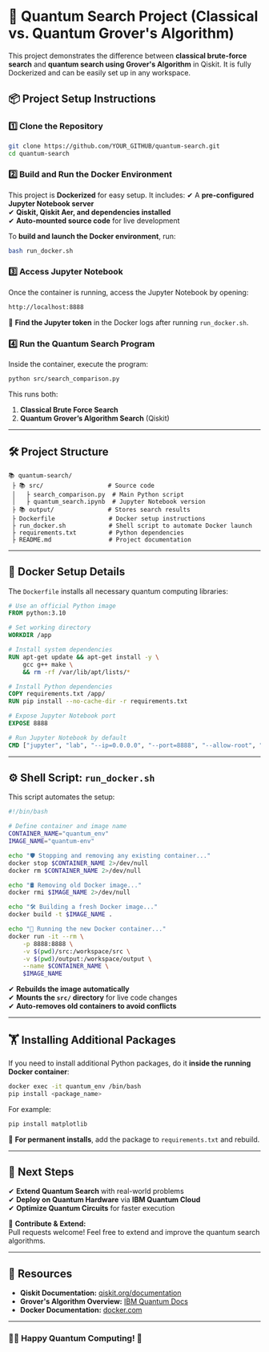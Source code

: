 # 🚀 Quantum Search Project (Classical vs. Quantum Grover's Algorithm)

This project demonstrates the difference between **classical brute-force search** and **quantum search using Grover's Algorithm** in Qiskit. It is fully Dockerized and can be easily set up in any workspace.

## 📦 Project Setup Instructions

### 1️⃣ **Clone the Repository**
```bash
git clone https://github.com/YOUR_GITHUB/quantum-search.git
cd quantum-search
```

### 2️⃣ **Build and Run the Docker Environment**
This project is **Dockerized** for easy setup. It includes:
✔ A **pre-configured Jupyter Notebook server**  
✔ **Qiskit, Qiskit Aer, and dependencies installed**  
✔ **Auto-mounted source code** for live development

To **build and launch the Docker environment**, run:
```bash
bash run_docker.sh
```

### 3️⃣ **Access Jupyter Notebook**
Once the container is running, access the Jupyter Notebook by opening:
```bash
http://localhost:8888
```
📌 **Find the Jupyter token** in the Docker logs after running `run_docker.sh`.

### 4️⃣ **Run the Quantum Search Program**
Inside the container, execute the program:
```bash
python src/search_comparison.py
```
This runs both:
1. **Classical Brute Force Search**
2. **Quantum Grover’s Algorithm Search** (Qiskit)

---

## 🛠 **Project Structure**
```
📚 quantum-search/
 ├️ 📚 src/                  # Source code
 │   ├️ search_comparison.py  # Main Python script
 │   ├️ quantum_search.ipynb  # Jupyter Notebook version
 ├️ 📚 output/               # Stores search results
 ├️ Dockerfile               # Docker setup instructions
 ├️ run_docker.sh            # Shell script to automate Docker launch
 ├️ requirements.txt         # Python dependencies
 ├️ README.md                # Project documentation
```

---

## 💪 **Docker Setup Details**
The `Dockerfile` installs all necessary quantum computing libraries:
```dockerfile
# Use an official Python image
FROM python:3.10

# Set working directory
WORKDIR /app

# Install system dependencies
RUN apt-get update && apt-get install -y \
    gcc g++ make \
    && rm -rf /var/lib/apt/lists/*

# Install Python dependencies
COPY requirements.txt /app/
RUN pip install --no-cache-dir -r requirements.txt

# Expose Jupyter Notebook port
EXPOSE 8888

# Run Jupyter Notebook by default
CMD ["jupyter", "lab", "--ip=0.0.0.0", "--port=8888", "--allow-root", "--no-browser"]
```

---

## ⚙️ **Shell Script: `run_docker.sh`**
This script automates the setup:
```bash
#!/bin/bash

# Define container and image name
CONTAINER_NAME="quantum_env"
IMAGE_NAME="quantum-env"

echo "🛡️ Stopping and removing any existing container..."
docker stop $CONTAINER_NAME 2>/dev/null
docker rm $CONTAINER_NAME 2>/dev/null

echo "🛢️ Removing old Docker image..."
docker rmi $IMAGE_NAME 2>/dev/null

echo "🛠️ Building a fresh Docker image..."
docker build -t $IMAGE_NAME .

echo "🚀 Running the new Docker container..."
docker run -it --rm \
    -p 8888:8888 \
    -v $(pwd)/src:/workspace/src \
    -v $(pwd)/output:/workspace/output \
    --name $CONTAINER_NAME \
    $IMAGE_NAME
```
✔ **Rebuilds the image automatically**  
✔ **Mounts the `src/` directory** for live code changes  
✔ **Auto-removes old containers to avoid conflicts**

---

## 🏋️ **Installing Additional Packages**
If you need to install additional Python packages, do it **inside the running Docker container**:
```bash
docker exec -it quantum_env /bin/bash
pip install <package_name>
```
For example:
```bash
pip install matplotlib
```
📌 **For permanent installs**, add the package to `requirements.txt` and rebuild.

---

## 🚀 **Next Steps**
✔ **Extend Quantum Search** with real-world problems  
✔ **Deploy on Quantum Hardware** via **IBM Quantum Cloud**  
✔ **Optimize Quantum Circuits** for faster execution

📌 **Contribute & Extend:**  
Pull requests welcome! Feel free to extend and improve the quantum search algorithms.

---

## 🔗 **Resources**
- **Qiskit Documentation:** [qiskit.org/documentation](https://qiskit.org/documentation/)
- **Grover's Algorithm Overview:** [IBM Quantum Docs](https://quantum-computing.ibm.com/)
- **Docker Documentation:** [docker.com](https://docs.docker.com/)

---

### **👨‍💻 Happy Quantum Computing! 🚀**


